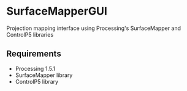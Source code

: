 # SurfaceMapperGUI

Projection mapping interface using Processing's SurfaceMapper and ControlP5 libraries

## Requirements
* Processing 1.5.1
* SurfaceMapper library
* ControlP5 library
